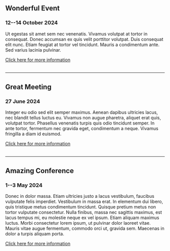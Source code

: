 ## Wonderful Event
### 12--14 October 2024

Ut egestas sit amet sem nec venenatis. Vivamus volutpat at tortor in consequat. Donec accumsan ex quis velit porttitor volutpat. Duis consequat elit nunc. Etiam feugiat at tortor vel tincidunt. Mauris a condimentum ante. Sed varius lacinia pulvinar.

<a href="http://google.be" target="_blank" class="green">Click here for more information</a>

<hr style="boder-top:solid #eff0f1;height:1px;margin-top: 2rem;margin-bottom:2rem;">

## Great Meeting
### 27 June 2024

Integer eu odio sed elit semper maximus. Aenean dapibus ultricies lacus, nec blandit tellus luctus eu. Vivamus non augue pharetra, aliquet erat quis, volutpat tortor. Phasellus venenatis turpis quis odio tincidunt semper. In ante tortor, fermentum nec gravida eget, condimentum a neque. Vivamus fringilla a diam id euismod.

<a href="http://google.be" target="_blank" class="green">Click here for more information</a>

<hr style="boder-top:solid #eff0f1;height:1px;margin-top: 2rem;margin-bottom:2rem;">

## Amazing Conference
### 1--3 May 2024

Donec in dolor massa. Etiam ultricies justo a lacus vestibulum, faucibus vulputate felis imperdiet. Vestibulum in massa erat. In elementum dui libero, quis tristique metus condimentum tincidunt. Quisque pretium metus non tortor vulputate consectetur. Nulla finibus, massa nec sagittis maximus, est lacus tempus mi, eu molestie neque ex vel ipsum. Etiam aliquam maximus luctus. Morbi consectetur lorem ipsum, ut pulvinar dolor laoreet vitae. Mauris vitae augue fermentum, commodo orci ut, gravida sem. Maecenas in dolor a turpis aliquam porta.

<a href="http://google.be" target="_blank" class="green">Click here for more information</a>
